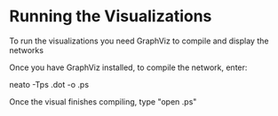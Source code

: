 <h1>Running the Visualizations </h1>
<p> To run the visualizations you need GraphViz to compile and display the networks</p>

<p> Once you have GraphViz installed, to compile the network, enter:</p>
neato -Tps <DOT_FILE_HERE>.dot -o <OUTPUT_NAME_HERE>.ps

<p> Once the visual finishes compiling, type "open <OUTPUT_NAME_HERE>.ps"</p>